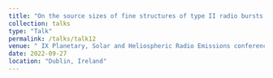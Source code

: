 ```yaml
---
title: "On the source sizes of fine structures of type II radio bursts using LOFAR"
collection: talks
type: "Talk"
permalink: /talks/talk12
venue: " IX Planetary, Solar and Heliospheric Radio Emissions conference"
date: 2022-09-27
location: "Dublin, Ireland"
---
```

